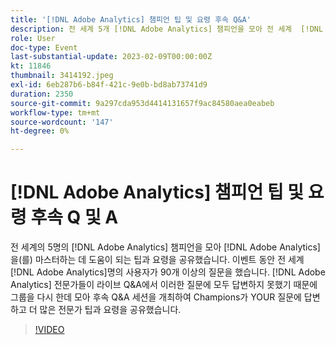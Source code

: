 ```yaml
---
title: '[!DNL Adobe Analytics] 챔피언 팁 및 요령 후속 Q&A'
description: 전 세계 5개 [!DNL Adobe Analytics] 챔피언을 모아 전 세계  [!DNL Adobe Analytics]. During the event, over 90 questions were asked by [!DNL Adobe Analytics] 사용자를 마스터하는 데 도움이 되는 팁과 요령을 공유했습니다.  [!DNL Adobe Analytics] 전문가들이 라이브 Q&A를 진행하는 동안 이러한 질문에 모두 답변하지 못했기 때문에 그룹을 한데 모아 후속 Q&A 세션을 열어 Champions가 YOUR 질문에 답변하고 더 많은 전문가 팁과 요령을 공유했습니다.
role: User
doc-type: Event
last-substantial-update: 2023-02-09T00:00:00Z
kt: 11846
thumbnail: 3414192.jpeg
exl-id: 6eb287b6-b84f-421c-9e0b-bd8ab73741d9
duration: 2350
source-git-commit: 9a297cda953d4414131657f9ac84580aea0eabeb
workflow-type: tm+mt
source-wordcount: '147'
ht-degree: 0%

---
```


# [!DNL Adobe Analytics] 챔피언 팁 및 요령 후속 Q 및 A

전 세계의 5명의 [!DNL Adobe Analytics] 챔피언을 모아 [!DNL Adobe Analytics]을(를) 마스터하는 데 도움이 되는 팁과 요령을 공유했습니다. 이벤트 동안 전 세계 [!DNL Adobe Analytics]명의 사용자가 90개 이상의 질문을 했습니다. [!DNL Adobe Analytics] 전문가들이 라이브 Q&amp;A에서 이러한 질문에 모두 답변하지 못했기 때문에 그룹을 다시 한데 모아 후속 Q&amp;A 세션을 개최하여 Champions가 YOUR 질문에 답변하고 더 많은 전문가 팁과 요령을 공유했습니다.

>[!VIDEO](https://video.tv.adobe.com/v/3414192/?quality=12&learn=on)

